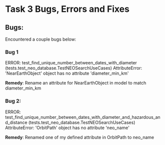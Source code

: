 # Task 3 Bugs, Errors and Fixes
## Bugs:
Encountered a couple bugs below:
### Bug 1
ERROR: test_find_unique_number_between_dates_with_diameter (tests.test_neo_database.TestNEOSearchUseCases) AttributeError: 'NearEarthObject' object has no attribute 'diameter_min_km'

**Remedy**:
Rename an attribute for NearEarthObject in model to match diameter_min_km

### Bug 2:
ERROR: test_find_unique_number_between_dates_with_diameter_and_hazardous_and_distance (tests.test_neo_database.TestNEOSearchUseCases)
AttributeError: 'OrbitPath' object has no attribute 'neo_name'

**Remedy**:
Renamed one of my defined attribute in OrbitPath to neo_name